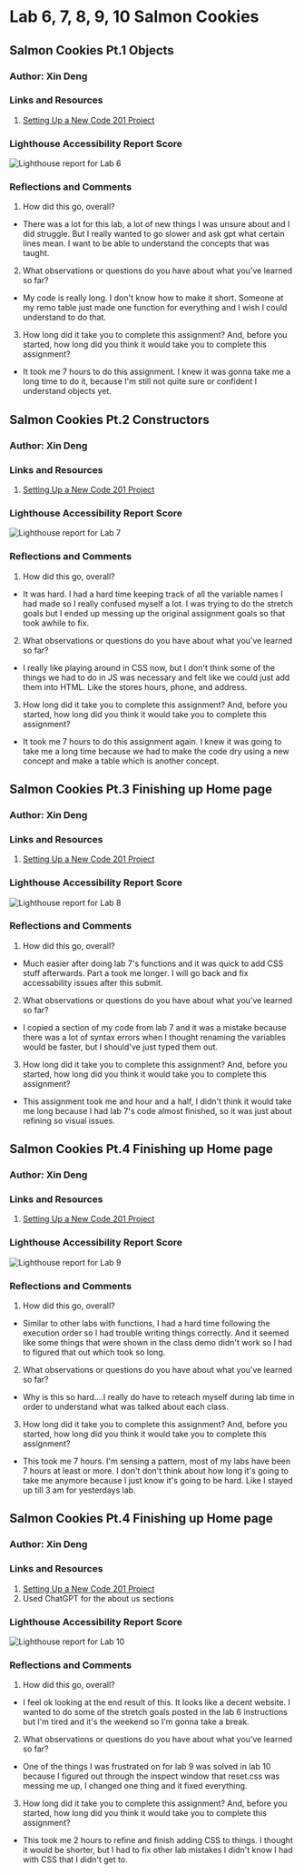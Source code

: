 # Lab 6, 7, 8, 9, 10 Salmon Cookies

## Salmon Cookies Pt.1 Objects

### Author: Xin Deng

### Links and Resources

1. [Setting Up a New Code 201 Project](https://codefellows.github.io/code-201-guide/curriculum/class-02/project-setup)


### Lighthouse Accessibility Report Score

![Lighthouse report for Lab 6](img/lighthouse1.png)

### Reflections and Comments

1. How did this go, overall?

  - There was a lot for this lab, a lot of new things I was unsure about and I did struggle. But I really wanted to go slower and ask gpt what certain lines mean. I want to be able to understand the concepts that was taught. 
  

2. What observations or questions do you have about what you’ve learned so far?

 - My code is really long. I don't know how to make it short. Someone at my remo table just made one function for everything and I wish I could understand to do that. 

3. How long did it take you to complete this assignment? And, before you started, how long did you think it would take you to complete this assignment?
 
- It took me 7 hours to do this assignment. I knew it was gonna take me a long time to do it, because I'm still not quite sure or confident I understand objects yet. 

## Salmon Cookies Pt.2 Constructors

### Author: Xin Deng

### Links and Resources

1. [Setting Up a New Code 201 Project](https://codefellows.github.io/code-201-guide/curriculum/class-02/project-setup)


### Lighthouse Accessibility Report Score

![Lighthouse report for Lab 7](img/lighthouse2.png)

### Reflections and Comments

1. How did this go, overall?

 - It was hard. I had a hard time keeping track of all the variable names I had made so I really confused myself a lot. I was trying to do the stretch goals but I ended up messing up the original assignment goals so that took awhile to fix. 
  
2. What observations or questions do you have about what you’ve learned so far?

- I really like playing around in CSS now, but I don't think some of the things we had to do in JS was necessary and felt like we could just add them into HTML. Like the stores hours, phone, and address.

3. How long did it take you to complete this assignment? And, before you started, how long did you think it would take you to complete this assignment?
 
- It took me 7 hours to do this assignment again. I knew it was going to take me a long time because we had to make the code dry using a new concept and make a table which is another concept. 

## Salmon Cookies Pt.3 Finishing up Home page

### Author: Xin Deng

### Links and Resources

1. [Setting Up a New Code 201 Project](https://codefellows.github.io/code-201-guide/curriculum/class-02/project-setup)


### Lighthouse Accessibility Report Score

![Lighthouse report for Lab 8](img/lighthouse3.png)

### Reflections and Comments

1. How did this go, overall?

 - Much easier after doing lab 7's functions and it was quick to add CSS stuff afterwards. Part a took me longer. I will go back and fix accessability issues after this submit.

2. What observations or questions do you have about what you’ve learned so far?

- I copied a section of my code from lab 7 and it was a mistake because there was a lot of syntax errors when I thought renaming the variables would be faster, but I should've just typed them out.

3. How long did it take you to complete this assignment? And, before you started, how long did you think it would take you to complete this assignment?

 - This assignment took me and hour and a half, I didn't think it would take me long because I had lab 7's code almost finished, so it was just about refining so visual issues. 

 ## Salmon Cookies Pt.4 Finishing up Home page

### Author: Xin Deng

### Links and Resources

1. [Setting Up a New Code 201 Project](https://codefellows.github.io/code-201-guide/curriculum/class-02/project-setup)


### Lighthouse Accessibility Report Score

![Lighthouse report for Lab 9](img/lighthouse4.png)

### Reflections and Comments

1. How did this go, overall?

 - Similar to other labs with functions, I had a hard time following the execution order so I had trouble writing things correctly. And it seemed like some things that were shown in the class demo didn't work so I had to figured that out which took so long.

2. What observations or questions do you have about what you’ve learned so far?

- Why is this so hard....I really do have to reteach myself during lab time in order to understand what was talked about each class.

3. How long did it take you to complete this assignment? And, before you started, how long did you think it would take you to complete this assignment?

- This took me 7 hours. I'm sensing a pattern, most of my labs have been 7 hours at least or more. I don't don't think about how long it's going to take me anymore because I just know it's going to be hard. Like I stayed up till 3 am for yesterdays lab. 

## Salmon Cookies Pt.4 Finishing up Home page

### Author: Xin Deng

### Links and Resources

1. [Setting Up a New Code 201 Project](https://codefellows.github.io/code-201-guide/curriculum/class-02/project-setup)
2. Used ChatGPT for the about us sections 

### Lighthouse Accessibility Report Score

![Lighthouse report for Lab 10](img/lighthouse5.png)

### Reflections and Comments

1. How did this go, overall?

 - I feel ok looking at the end result of this. It looks like a decent website. I wanted to do some of the stretch goals posted in the lab 6 instructions but I'm tired and it's the weekend so I'm gonna take a break.

2. What observations or questions do you have about what you’ve learned so far?

- One of the things I was frustrated on for lab 9 was solved in lab 10 because I figured out through the inspect window that reset.css was messing me up, I changed one thing and it fixed everything.

3. How long did it take you to complete this assignment? And, before you started, how long did you think it would take you to complete this assignment?

- This took me 2 hours to refine and finish adding CSS to things. I thought it would be shorter, but I had to fix other lab mistakes I didn't know I had with CSS that I didn't get to.